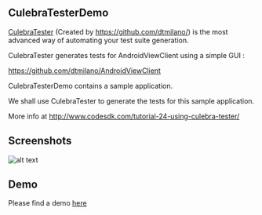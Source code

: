 CulebraTesterDemo
-----------------

[CulebraTester](http://dtmilano.github.io/CulebraTester/) (Created by https://github.com/dtmilano/) is the most advanced way of automating your test suite generation.

CulebraTester generates tests for AndroidViewClient using a simple GUI :

https://github.com/dtmilano/AndroidViewClient

CulebraTesterDemo contains a sample application. 

We shall use CulebraTester to generate the tests for this sample application.

More info at http://www.codesdk.com/tutorial-24-using-culebra-tester/

Screenshots
-----------

![alt text](https://github.com/codesdk/culebra-tester-demo/blob/master/screenshots/screenshot_1.png "Screnshot 1")

Demo
----

Please find a demo [here](https://www.youtube.com/watch?v=86EsVXTXma8)
